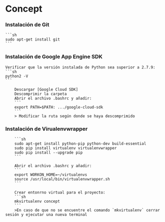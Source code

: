 # Concept

  ### Instalación de Git
  
    ```sh
    sudo apt-get install git
    ```
    
  ### Instalación de Google App Engine SDK
  
    Verificar que la versión instalada de Python sea superior a 2.7.9:
    ```sh
    python2 -V
    ```
		
		Descargar [Google Cloud SDK]
		Descomprimir la carpeta
		Abrir el archivo .bashrc y añadir:
		```
		export PATH=$PATH: .../google-cloud-sdk
		```
		> Modificar la ruta según donde se haya descomprimido
		
  ### Instalación de Virualenvwrapper

		```sh
		sudo apt-get install python-pip python-dev build-essential
		sudo pip install virtualenv virtualenvwrapper
		sudo pip install --upgrade pip
		```
		
		Abrir el archivo .bashrc y añadir:
		```
		export WORKON_HOME=~/virtualenvs
		source /usr/local/bin/virtualenvwrapper.sh
		```

		Crear entonrno virtual para el proyecto:
		```sh
		mkvirtualenv concept
		```
		>En caso de que no se encuentre el comando `mkvirtualenv` cerrar sesión y ejecutar una nueva terminal

    
    
    
    
[Google Cloud SDK]: <https://cloud.google.com/sdk/docs/>
